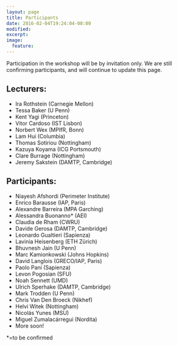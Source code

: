 ```yaml
---
layout: page
title: Participants
date: 2016-02-04T19:24:04-08:00
modified:
excerpt:
image:
  feature:
---
```


Participation in the workshop will be by invitation only.
We are still confirming participants, and will continue to update this
page.

## Lecturers:

* Ira Rothstein (Carnegie Mellon)
* Tessa Baker (U Penn)
* Kent Yagi (Princeton)
* Vitor Cardoso (IST Lisbon)
* Norbert Wex (MPIfR, Bonn)
* Lam Hui (Columbia)
* Thomas Sotiriou (Nottingham)
* Kazuya Koyama (ICG Portsmouth)
* Clare Burrage (Nottingham)
* Jeremy Sakstein (DAMTP, Cambridge)

## Participants:

* Niayesh Afshordi (Perimeter Institute)
* Enrico Barausse (IAP, Paris)
* Alexandre Barreira (MPA Garching)
* Alessandra Buonanno* (AEI)
* Claudia de Rham (CWRU)
* Davide Gerosa (DAMTP, Cambridge)
* Leonardo Gualtieri (Sapienza)
* Lavinia Heisenberg (ETH Zürich)
* Bhuvnesh Jain (U Penn)
* Marc Kamionkowski (Johns Hopkins)
* David Langlois (GRECO/IAP, Paris)
* Paolo Pani (Sapienza)
* Levon Pogosian (SFU)
* Noah Sennett (UMD)
* Ulrich Sperhake (DAMTP, Cambridge)
* Mark Trodden (U Penn)
* Chris Van Den Broeck (Nikhef)
* Helvi Witek (Nottingham)
* Nicolás Yunes (MSU)
* Miguel Zumalacárregui (Nordita)
* More soon!

\*=to be confirmed
